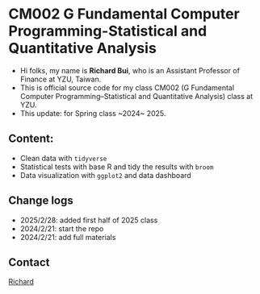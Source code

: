 # CM002 G Fundamental Computer Programming-Statistical and Quantitative Analysis

- Hi folks, my name is **Richard Bui**, who is an Assistant Professor of Finance at YZU, Taiwan. 
- This is official source code for my class CM002 (G Fundamental Computer Programming–Statistical and Quantitative Analysis) class at YZU.
- This update: for Spring class ~2024~ 2025.

## Content:

- Clean data with `tidyverse`
- Statistical tests with base R and tidy the results with `broom`
- Data visualization with `ggplot2` and data dashboard


## Change logs

- 2025/2/28: added first half of 2025 class
- 2024/2/21: start the repo
- 2024/2/21: add full materials

## Contact

[Richard](https://diengiau.github.io/)


